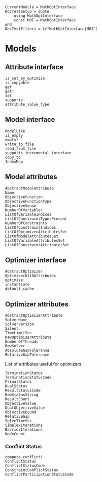 ```@meta
CurrentModule = MathOptInterface
DocTestSetup = quote
    using MathOptInterface
    const MOI = MathOptInterface
end
DocTestFilters = [r"MathOptInterface|MOI"]
```

# Models

## Attribute interface

```@docs
is_set_by_optimize
is_copyable
get
get!
set
supports
attribute_value_type
```

## Model interface

```@docs
ModelLike
is_empty
empty!
write_to_file
read_from_file
supports_incremental_interface
copy_to
IndexMap
```

## Model attributes

```@docs
AbstractModelAttribute
Name
ObjectiveFunction
ObjectiveFunctionType
ObjectiveSense
NumberOfVariables
ListOfVariableIndices
ListOfConstraintTypesPresent
NumberOfConstraints
ListOfConstraintIndices
ListOfOptimizerAttributesSet
ListOfModelAttributesSet
ListOfVariableAttributesSet
ListOfConstraintAttributesSet
```

## Optimizer interface

```@docs
AbstractOptimizer
OptimizerWithAttributes
optimize!
instantiate
default_cache
```

## Optimizer attributes

```@docs
AbstractOptimizerAttribute
SolverName
SolverVersion
Silent
TimeLimitSec
RawOptimizerAttribute
NumberOfThreads
RawSolver
AbsoluteGapTolerance
RelativeGapTolerance
```

List of attributes useful for optimizers

```@docs
TerminationStatus
TerminationStatusCode
PrimalStatus
DualStatus
ResultStatusCode
RawStatusString
ResultCount
ObjectiveValue
DualObjectiveValue
ObjectiveBound
RelativeGap
SolveTimeSec
SimplexIterations
BarrierIterations
NodeCount
```

### Conflict Status

```@docs
compute_conflict!
ConflictStatus
ConflictStatusCode
ConstraintConflictStatus
ConflictParticipationStatusCode
```
